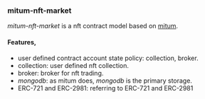 ### mitum-nft-market

*mitum-nft-market* is a nft contract model based on [mitum](https://github.com/ProtoconNet/mitum).

#### Features,

* user defined contract account state policy: collection, broker.
* collection: user defined nft collection.
* broker: broker for nft trading.
* *mongodb*: as mitum does, *mongodb* is the primary storage.
* ERC-721 and ERC-2981: referring to ERC-721 and ERC-2981
